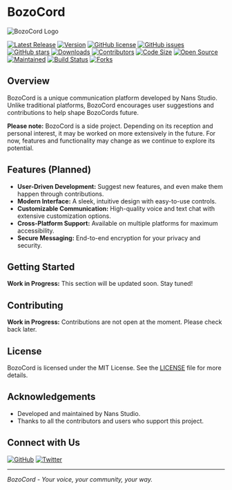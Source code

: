 # BozoCord

![BozoCord Logo](https://cdn.discordapp.com/attachments/1226414283428991006/1271996221074051082/BozoCord_logo.png?ex=66b95e4b&is=66b80ccb&hm=58d8958d9069650f189b40a5867cd358ddf4def0e126bc536e5dd0996a52c16e&)

[![Latest Release](https://img.shields.io/github/v/release/Nanaimo2013/BozoCord?style=for-the-badge&color=blue&label=Latest%20Release)](https://github.com/Nanaimo2013/BozoCord/releases)
[![Version](https://img.shields.io/github/v/tag/Nanaimo2013/BozoCord?label=%20Version&style=for-the-badge&color=orange)](https://github.com/Nanaimo2013/BozoCord/releases/latest)
[![GitHub license](https://img.shields.io/github/license/Nanaimo2013/BozoCord?style=for-the-badge&color=blue)](https://github.com/Nanaimo2013/BozoCord/blob/main/LICENSE)
[![GitHub issues](https://img.shields.io/github/issues/Nanaimo2013/BozoCord?style=for-the-badge&color=red)](https://github.com/Nanaimo2013/BozoCord/issues)
[![GitHub stars](https://img.shields.io/github/stars/Nanaimo2013/BozoCord?style=for-the-badge&color=yellow)](https://github.com/Nanaimo2013/BozoCord/stargazers)
[![Downloads](https://img.shields.io/github/downloads/Nanaimo2013/BozoCord/total?style=for-the-badge&color=blue)](https://github.com/Nanaimo2013/BozoCord/releases)
[![Contributors](https://img.shields.io/github/contributors/Nanaimo2013/BozoCord?style=for-the-badge&color=orange)](https://github.com/Nanaimo2013/BozoCord/graphs/contributors)
[![Code Size](https://img.shields.io/github/languages/code-size/Nanaimo2013/BozoCord?style=for-the-badge&color=blue)](https://github.com/Nanaimo2013/BozoCord)
[![Open Source](https://img.shields.io/badge/Open%20Source-No-red?style=for-the-badge&logo=github)](https://github.com/Nanaimo2013/BozoCord)
[![Maintained](https://img.shields.io/maintenance/yes/2024?style=for-the-badge&color=green)](https://github.com/Nanaimo2013/BozoCord)
[![Build Status](https://img.shields.io/github/actions/workflow/status/Nanaimo2013/BozoCord/ci.yml?style=for-the-badge&color=brightgreen)](https://github.com/Nanaimo2013/BozoCord/actions)
[![Forks](https://img.shields.io/github/forks/Nanaimo2013/BozoCord?style=for-the-badge&color=lightgray)](https://github.com/Nanaimo2013/BozoCord/network/members)

## Overview

BozoCord is a unique communication platform developed by Nans Studio. Unlike traditional platforms, BozoCord encourages user suggestions and contributions to help shape BozoCords future.

**Please note:** BozoCord is a side project. Depending on its reception and personal interest, it may be worked on more extensively in the future. For now, features and functionality may change as we continue to explore its potential.

## Features (Planned)

- **User-Driven Development:** Suggest new features, and even make them happen through contributions.
- **Modern Interface:** A sleek, intuitive design with easy-to-use controls.
- **Customizable Communication:** High-quality voice and text chat with extensive customization options.
- **Cross-Platform Support:** Available on multiple platforms for maximum accessibility.
- **Secure Messaging:** End-to-end encryption for your privacy and security.

## Getting Started

**Work in Progress:** This section will be updated soon. Stay tuned!

## Contributing

**Work in Progress:** Contributions are not open at the moment. Please check back later.

## License

BozoCord is licensed under the MIT License. See the [LICENSE](LICENSE) file for more details.

## Acknowledgements

- Developed and maintained by Nans Studio.
- Thanks to all the contributors and users who support this project.

## Connect with Us

[![GitHub](https://img.shields.io/badge/GitHub-100000?style=for-the-badge&logo=github)](https://github.com/Nanaimo2013)
[![Twitter](https://img.shields.io/badge/Twitter-1DA1F2?style=for-the-badge&logo=twitter&logoColor=white)](https://twitter.com/Nanaimo_2013)

---

*BozoCord - Your voice, your community, your way.*
